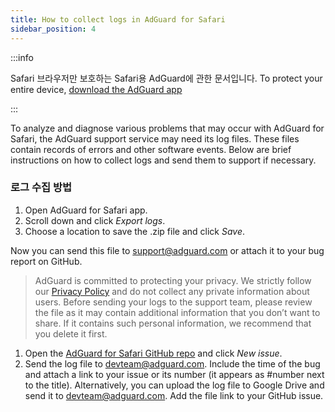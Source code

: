 ```yaml
---
title: How to collect logs in AdGuard for Safari
sidebar_position: 4
---
```


:::info

Safari 브라우저만 보호하는 Safari용 AdGuard에 관한 문서입니다. To protect your entire device, [download the AdGuard app](https://agrd.io/download-kb-adblock)

:::

To analyze and diagnose various problems that may occur with AdGuard for Safari, the AdGuard support service may need its log files. These files contain records of errors and other software events. Below are brief instructions on how to collect logs and send them to support if necessary.

### 로그 수집 방법

1. Open AdGuard for Safari app.
2. Scroll down and click _Export logs_.
3. Choose a location to save the .zip file and click _Save_.

Now you can send this file to support@adguard.com or attach it to your bug report on GitHub.

> AdGuard is committed to protecting your privacy. We strictly follow our [Privacy Policy](https://adguard.com/privacy/safari.html) and do not collect any private information about users. Before sending your logs to the support team, please review the file as it may contain additional information that you don’t want to share. If it contains such personal information, we recommend that you delete it first.

1. Open the [AdGuard for Safari GitHub repo](https://github.com/AdguardTeam/AdGuardForSafari/issues) and click _New issue_.
2. Send the log file to devteam@adguard.com. Include the time of the bug and attach a link to your issue or its number (it appears as #number next to the title).
   Alternatively, you can upload the log file to Google Drive and send it to devteam@adguard.com. Add the file link to your GitHub issue.
